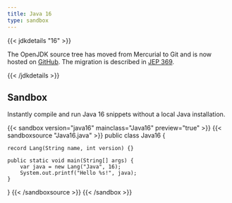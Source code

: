```yaml
---
title: Java 16
type: sandbox
---
```


{{< jdkdetails "16" >}}

The OpenJDK source tree has moved from Mercurial to Git and is now hosted on
[GitHub](https://github.com/openjdk/jdk). The migration is described in
[JEP 369](https://openjdk.java.net/jeps/369).

{{< /jdkdetails >}}

## Sandbox

Instantly compile and run Java 16 snippets without a local Java installation.

{{< sandbox version="java16" mainclass="Java16" preview="true" >}}
{{< sandboxsource "Java16.java" >}}
public class Java16 {

    record Lang(String name, int version) {}
    
    public static void main(String[] args) {
        var java = new Lang("Java", 16);
        System.out.printf("Hello %s!", java);
    }

}
{{< /sandboxsource >}}
{{< /sandbox >}}


